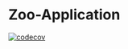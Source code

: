 # Zoo-Application
[![codecov](https://codecov.io/gh/Rushtell/Zoo-Application/branch/main/graph/badge.svg?token=IjgKTzbWh0)](https://codecov.io/gh/Rushtell/Zoo-Application)
